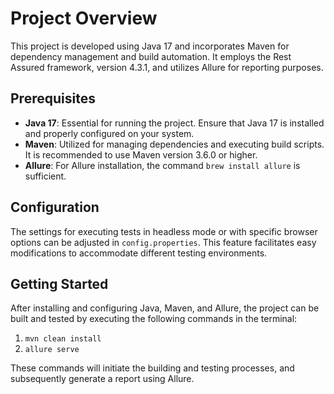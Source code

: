 # Project Overview

This project is developed using Java 17 and incorporates Maven for dependency management and build automation. It employs the Rest Assured framework, version 4.3.1, and utilizes Allure for reporting purposes.

## Prerequisites

- **Java 17**: Essential for running the project. Ensure that Java 17 is installed and properly configured on your system.
- **Maven**: Utilized for managing dependencies and executing build scripts. It is recommended to use Maven version 3.6.0 or higher.
- **Allure**: For Allure installation, the command `brew install allure` is sufficient.

## Configuration

The settings for executing tests in headless mode or with specific browser options can be adjusted in `config.properties`. This feature facilitates easy modifications to accommodate different testing environments.

## Getting Started

After installing and configuring Java, Maven, and Allure, the project can be built and tested by executing the following commands in the terminal:

1. `mvn clean install`
2. `allure serve`

These commands will initiate the building and testing processes, and subsequently generate a report using Allure.
